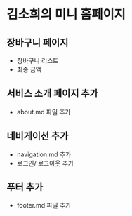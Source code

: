 # 김소희의 미니 홈페이지


## 장바구니 페이지
- 장바구니 리스트
- 최종 금액 

## 서비스 소개 페이지 추가
- about.md 파일 추가

## 네비게이션 추가
- navigation.md 추가
- 로그인/ 로그아웃 추가

## 푸터 추가
- footer.md 파일 추가

